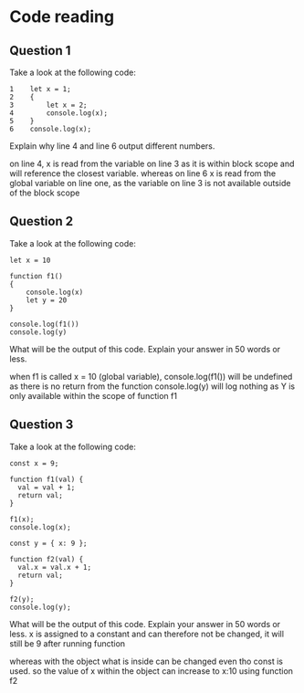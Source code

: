 # Code reading

## Question 1

Take a look at the following code:

```
1    let x = 1;
2    {
3        let x = 2;
4        console.log(x);
5    }
6    console.log(x);
```

Explain why line 4 and line 6 output different numbers.

on line 4, x is read from the variable on line 3 as it is within block scope and will reference the closest variable. whereas on line 6 x is read from the global variable on line one, as the variable on line 3 is not available outside of the block scope 

## Question 2

Take a look at the following code:

```
let x = 10

function f1()
{
    console.log(x)
    let y = 20
}

console.log(f1())
console.log(y)
```

What will be the output of this code. Explain your answer in 50 words or less.

when f1 is called x = 10 (global variable),
console.log(f1()) will be undefined as there is no return from the function
console.log(y) will log nothing as Y is only available within the scope of function f1

## Question 3

Take a look at the following code:

```
const x = 9;

function f1(val) {
  val = val + 1;
  return val;
}

f1(x);
console.log(x);

const y = { x: 9 };

function f2(val) {
  val.x = val.x + 1;
  return val;
}

f2(y);
console.log(y);
```

What will be the output of this code. Explain your answer in 50 words or less.
x is assigned to a constant and can therefore not be changed, it will still be 9 after running function

whereas with the object what is inside can be changed even tho const is used. so the value of x within the object can increase to x:10 using function f2 